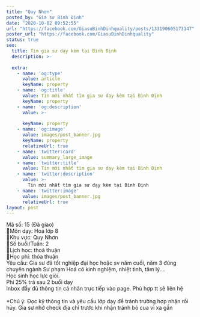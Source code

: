 ```yaml
---
title: "Quy Nhơn"
posted_by: "Gia sư Bình Định"
date: "2020-10-02 09:52:55"
url: "https://facebook.com/GiasuBinhDinhquality/posts/133190605173147"
poster_url: "https://facebook.com/GiasuBinhDinhquality"
status: true
seo:
  title: Tìm gia sư dạy kèm tại Bình Định
  description: >-
    
  extra:
    - name: 'og:type'
      value: article
      keyName: property
    - name: 'og:title'
      value: Tin mới nhất tìm gia sư dạy kèm tại Bình Định
      keyName: property
    - name: 'og:description'
      value: >-
        
      keyName: property
    - name: 'og:image'
      value: images/post_banner.jpg
      keyName: property
      relativeUrl: true
    - name: 'twitter:card'
      value: summary_large_image
    - name: 'twitter:title'
      value: Tin mới nhất tìm gia sư dạy kèm tại Bình Định
    - name: 'twitter:description'
      value: >-
        Tin mới nhất tìm gia sư dạy kèm tại Bình Định
    - name: 'twitter:image'
      value: images/post_banner.jpg
      relativeUrl: true
layout: post
---
```

Mã số: 15 (Đã giao)<br>🔹Môn dạy: Hoá lớp 8<br>🔹Khu vực: Quy Nhơn<br>🔹Số buổi/Tuần: 2<br>🔹Lịch học: thoả thuận<br>🔹Học phí: thỏa thuận<br>Yêu cầu: Gia sư đã tốt nghiệp đại học hoặc sv năm cuối, năm 3 đúng chuyên ngành Sư phạm Hoá có kinh nghiệm, nhiệt tình, tâm lý....<br>Học sinh học lực giỏi.<br>Phí 25% trả sau 2 buổi dạy<br>Inbox đầy đủ thông tin cá nhân trực tiếp vào page. Phù hợp tt sẽ liên hệ<br><br>*Chú ý: Đọc kỹ thông tin và yêu cầu lớp dạy để tránh trường hợp nhận rồi hủy. Gia sư nhớ check địa chỉ trước khi nhận tránh bỏ cua vì xa gần
